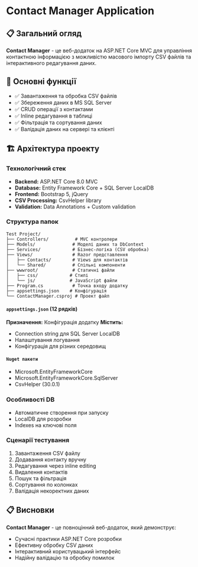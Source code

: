# Contact Manager Application

## 📋 Загальний огляд

**Contact Manager** - це веб-додаток на ASP.NET Core MVC для управління контактною інформацією з можливістю масового імпорту CSV файлів та інтерактивного редагування даних.

## 🎯 Основні функції

- ✅ Завантаження та обробка CSV файлів
- ✅ Збереження даних в MS SQL Server
- ✅ CRUD операції з контактами
- ✅ Inline редагування в таблиці
- ✅ Фільтрація та сортування даних
- ✅ Валідація даних на сервері та клієнті

## 🏗️ Архітектура проекту

### Технологічний стек

- **Backend:** ASP.NET Core 8.0 MVC
- **Database:** Entity Framework Core + SQL Server LocalDB
- **Frontend:** Bootstrap 5, jQuery
- **CSV Processing:** CsvHelper library
- **Validation:** Data Annotations + Custom validation

### Структура папок

```
Test Project/
├── Controllers/          # MVC контролери
├── Models/              # Моделі даних та DbContext
├── Services/            # Бізнес-логіка (CSV обробка)
├── Views/               # Razor представлення
│   ├── Contacts/        # Views для контактів
│   └── Shared/          # Спільні компоненти
├── wwwroot/             # Статичні файли
│   ├── css/            # Стилі
│   └── js/             # JavaScript файли
├── Program.cs           # Точка входу додатку
├── appsettings.json    # Конфігурація
└── ContactManager.csproj # Проект файл
```

#### `appsettings.json` (12 рядків)

**Призначення:** Конфігурація додатку
**Містить:**

- Connection string для SQL Server LocalDB
- Налаштування логування
- Конфігурація для різних середовищ

#### `Nuget пакети`
- Microsoft.EntityFrameworkCore
- Microsoft.EntityFrameworkCore.SqlServer
- CsvHelper (30.0.1)

### Особливості DB

- Автоматичне створення при запуску
- LocalDB для розробки
- Indexes на ключові поля


### Сценарії тестування

1. Завантаження CSV файлу
2. Додавання контакту вручну
3. Редагування через inline editing
4. Видалення контактів
5. Пошук та фільтрація
6. Сортування по колонках
7. Валідація некоректних даних

## 📋 Висновки

**Contact Manager** - це повноцінний веб-додаток, який демонструє:

- Сучасні практики ASP.NET Core розробки
- Ефективну обробку CSV даних
- Інтерактивний користувацький інтерфейс
- Надійну валідацію та обробку помилок


